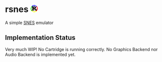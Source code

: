 # rsnes <img src='./logo.png' alt='rsnes logo' width='24em'>

A simple [SNES](https://en.wikipedia.org/wiki/Super_Nintendo_Entertainment_System) emulator

## Implementation Status

Very much WIP!
No Cartridge is running correctly.
No Graphics Backend nor Audio Backend is implemented yet.
